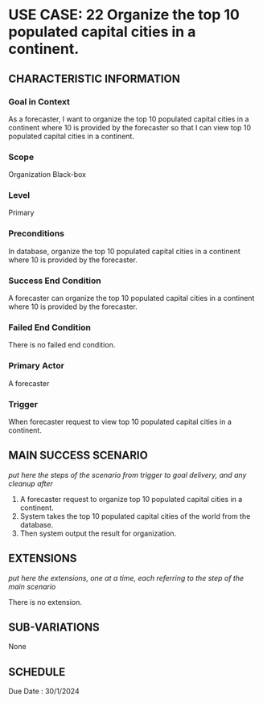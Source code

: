 # USE CASE: 22 Organize the top 10 populated capital cities in a continent.
## CHARACTERISTIC INFORMATION

### Goal in Context

As a forecaster, I want to organize the top 10 populated capital cities in a continent where 10 is provided by the forecaster so that I can view top 10 populated capital cities in a continent.
### Scope

Organization Black-box

### Level

Primary

### Preconditions

In database, organize the top 10 populated capital cities in a continent where 10 is provided by the forecaster.
### Success End Condition

A forecaster can organize the top 10 populated capital cities in a continent where 10 is provided by the forecaster.
### Failed End Condition

There is no failed end condition.
### Primary Actor

A forecaster

### Trigger

When forecaster request to view top 10 populated capital cities in a continent.

## MAIN SUCCESS SCENARIO

*put here the steps of the scenario from trigger to goal delivery, and any cleanup after*

1.  A forecaster request to organize top 10 populated capital cities in a continent.
2.  System takes the top 10 populated capital cities of the world from the database.
3.  Then system output the result for organization.

## EXTENSIONS

*put here the extensions, one at a time, each referring to the step of the main scenario*

There is no extension.

## SUB-VARIATIONS

None

## SCHEDULE

Due Date : 30/1/2024

